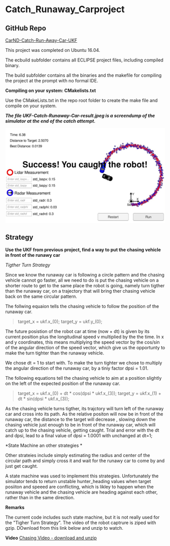 # Catch_Runaway_Carproject
## GitHub Repo

[CarND-Catch-Run-Away-Car-UKF](https://github.com/QuantumCoherence/CarND-Catch-Run-Away-Car-UKF)

This project was completed on Ubuntu 16.04.

The ecbuild subfolder contains all ECLIPSE project files, including compiled binary.

The build subfolder contains all the binaries and the makefile for compiling the project at the prompt with no formal IDE. 

**Compiling on your system: CMakelists.txt**

Use the CMakeLists.txt in the repo root folder to create the make file and compile on your system.


***The file UKF-Catch-Runaway-Car-result.jpeg is a screendump of the simulator at the end of the catch attempt.***

![Simulator Screen Dump](https://github.com/QuantumCoherence/CarND-Catch-Run-Away-Car-UKF/blob/master/UKF-Catch-Run-Away-Car-result.jpeg?raw=true)



## Strategy

**Use the UKF from previous project, find a way to put the chasing vehicle in front of the runawy car**

	
*Tigther Turn Strategy*

Since we know the runaway car is following a circle pattern and the chasing vehicle cannot go faster, all we need to do is put the chasing vehicle on a shorter route to get to the same place the robot is going, namely turn tigther than the runaway car, on a trajectory that will bring ther chasing vehicle back on the same circular pattern.

The follwing equaion tells the chasing vehicle to follow the position of the runaway car.

> target_x = ukf.x_(0);
> target_y = ukf.y_(0);

The future posistion of the robot car at time (now + dt) is given by its current position plus the longitudinal speed v multiplied by the the time. In x and y coordinates, this means multiplying the speed vector by the cos/sin of the angular direction of the speed vector, which give us the opportunty to make the turn tighter than the runaway vehicle.

We chose dt = 1 to start with. 
To make the turn tighter we chose to multiply the angular direction of the runaway car, by a tiniy factor dpsi = 1.01. 

The following equations tell the chasing vehicle to aim at a position slightly on the left of the expected position of the runaway car. 

> target_x = ukf.x_(0) +  dt * cos(dpsi * ukf.x_(3));
> target_y = ukf.x_(1) +  dt * sin(dpsi * ukf.x_(3));

As the chasing vehicle turns tigther, its trajctory will turn left of the runaway car and cross into its path. 
As the relative positon will now be in front of the runaway car, the distance to the target will decrease , slowing down the chasing vehicle just enough to be in front of the runaway car, which will catch up to the chasing vehicle, getting caught. Trial and error with the dt and dpsi, lead to a final value of dpsi = 1.0001 with unchanged at dt=1; 

*State Machine an other strategies *

Other strateies include simply estimating the radius and center of the circular path and simply cross it and wait for the runawy car to come by and just get caught.

A state machine was used to implement this strategies. Unfortunately the simulator tends to return unstable hunter_heading values when target posiiton and speeed are conflicting, which is likley to happen when the runaway vehicle and the chasing vehicle are heading against each other, rather than in the same direction. 



**Remarks**

The current code includes such state machine, but it is not really used for the "Tigher Turn Strategy".
The video of the robot captrure is ziped with gzip. DOwnload from this link below and unzip to watch.

**Video**
[Chasing Video - download and unzip](https://github.com/QuantumCoherence/CarND-Unscented-Kalman-Filter-Project/blob/master/vokoscreen-2018-04-23_13-40-23.mkv)

